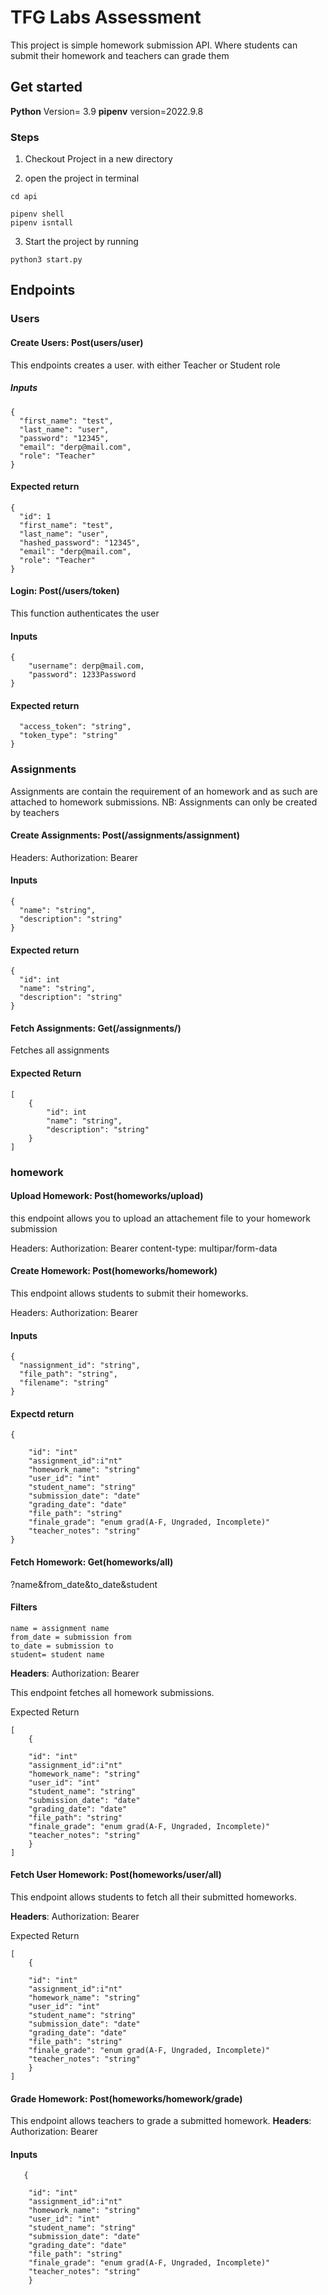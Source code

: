 
# TFG Labs Assessment

This project is simple homework submission API. Where students can submit their homework and teachers can grade them

## Get started

**Python** Version= 3.9
**pipenv** version=2022.9.8

### Steps

1. Checkout Project in a new directory

2. open the project in terminal

```
cd api
```
```
pipenv shell
pipenv isntall
```

3. Start the project by running

```
python3 start.py
```





## Endpoints

### Users
#### Create Users: Post(users/user)
This endpoints creates a user. with either Teacher or Student role

##### Inputs

```
{
  "first_name": "test",
  "last_name": "user",
  "password": "12345",
  "email": "derp@mail.com",
  "role": "Teacher"
}
```

#### Expected return
```
{
  "id": 1
  "first_name": "test",
  "last_name": "user",
  "hashed_password": "12345",
  "email": "derp@mail.com",
  "role": "Teacher"
}
```

#### Login: Post(/users/token)

This function authenticates the user

#### Inputs

```
{
    "username": derp@mail.com,
    "password": 1233Password
}
```

#### Expected return

```{
  "access_token": "string",
  "token_type": "string"
}
```

### Assignments

Assignments are contain the requirement of an homework and as such are attached to homework submissions. NB: Assignments can only be created by teachers

#### Create Assignments: Post(/assignments/assignment)

Headers: Authorization: Bearer <JWT token>

#### Inputs

```
{
  "name": "string",
  "description": "string"
}
```
#### Expected return

```
{
  "id": int
  "name": "string",
  "description": "string"
}
```

#### Fetch Assignments: Get(/assignments/)
Fetches all assignments
#### Expected Return 

```
[
    {
        "id": int
        "name": "string",
        "description": "string"
    }
]
```

### homework

#### Upload Homework: Post(homeworks/upload)
this endpoint allows you to upload an attachement file to your homework submission

Headers: Authorization: Bearer <JWT token> content-type: multipar/form-data

#### Create Homework: Post(homeworks/homework)
This endpoint allows students to submit their homeworks.

Headers: Authorization: Bearer <JWT token>

#### Inputs
```
{
  "nassignment_id": "string",
  "file_path": "string",
  "filename": "string"
}
```
#### Expectd return

```
{

    "id": "int"
    "assignment_id":i"nt"
    "homework_name": "string"
    "user_id": "int"
    "student_name": "string"
    "submission_date": "date"
    "grading_date": "date"
    "file_path": "string"
    "finale_grade": "enum grad(A-F, Ungraded, Incomplete)"
    "teacher_notes": "string"
}
```

#### Fetch Homework: Get(homeworks/all)
?name&from_date&to_date&student

#### Filters
```
name = assignment name
from_date = submission from
to_date = submission to
student= student name
```
**Headers**: Authorization: Bearer <JWT token>

This endpoint fetches all homework submissions.

Expected Return

```
[
    {

    "id": "int"
    "assignment_id":i"nt"
    "homework_name": "string"
    "user_id": "int"
    "student_name": "string"
    "submission_date": "date"
    "grading_date": "date"
    "file_path": "string"
    "finale_grade": "enum grad(A-F, Ungraded, Incomplete)"
    "teacher_notes": "string"
    }
]
```

#### Fetch User Homework: Post(homeworks/user/all)
This endpoint allows students to fetch all their submitted homeworks.

**Headers**: Authorization: Bearer <JWT token>

Expected Return

```
[
    {

    "id": "int"
    "assignment_id":i"nt"
    "homework_name": "string"
    "user_id": "int"
    "student_name": "string"
    "submission_date": "date"
    "grading_date": "date"
    "file_path": "string"
    "finale_grade": "enum grad(A-F, Ungraded, Incomplete)"
    "teacher_notes": "string"
    }
]
```

#### Grade Homework: Post(homeworks/homework/grade)
This endpoint allows teachers to grade a submitted homework.
**Headers**: Authorization: Bearer <JWT token>

#### Inputs

```
   {

    "id": "int"
    "assignment_id":i"nt"
    "homework_name": "string"
    "user_id": "int"
    "student_name": "string"
    "submission_date": "date"
    "grading_date": "date"
    "file_path": "string"
    "finale_grade": "enum grad(A-F, Ungraded, Incomplete)"
    "teacher_notes": "string"
    }
```